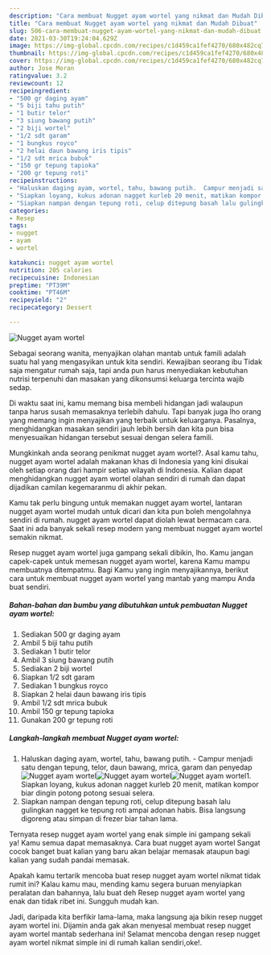 ```yaml
---
description: "Cara membuat Nugget ayam wortel yang nikmat dan Mudah Dibuat"
title: "Cara membuat Nugget ayam wortel yang nikmat dan Mudah Dibuat"
slug: 506-cara-membuat-nugget-ayam-wortel-yang-nikmat-dan-mudah-dibuat
date: 2021-03-30T19:24:04.629Z
image: https://img-global.cpcdn.com/recipes/c1d459ca1fef4270/680x482cq70/nugget-ayam-wortel-foto-resep-utama.jpg
thumbnail: https://img-global.cpcdn.com/recipes/c1d459ca1fef4270/680x482cq70/nugget-ayam-wortel-foto-resep-utama.jpg
cover: https://img-global.cpcdn.com/recipes/c1d459ca1fef4270/680x482cq70/nugget-ayam-wortel-foto-resep-utama.jpg
author: Jose Moran
ratingvalue: 3.2
reviewcount: 12
recipeingredient:
- "500 gr daging ayam"
- "5 biji tahu putih"
- "1 butir telor"
- "3 siung bawang putih"
- "2 biji wortel"
- "1/2 sdt garam"
- "1 bungkus royco"
- "2 helai daun bawang iris tipis"
- "1/2 sdt mrica bubuk"
- "150 gr tepung tapioka"
- "200 gr tepung roti"
recipeinstructions:
- "Haluskan daging ayam, wortel, tahu, bawang putih.  Campur menjadi satu dengan tepung, telor, daun bawang, mrica, garam dan penyedap"
- "Siapkan loyang, kukus adonan nagget kurleb 20 menit, matikan kompor biar dingin potong potong sesuai selera."
- "Siapkan nampan dengan tepung roti, celup ditepung basah lalu gulingkan nagget ke tepung roti ampai adonan habis. Bisa langsung digoreng atau simpan di frezer biar tahan lama."
categories:
- Resep
tags:
- nugget
- ayam
- wortel

katakunci: nugget ayam wortel 
nutrition: 205 calories
recipecuisine: Indonesian
preptime: "PT39M"
cooktime: "PT46M"
recipeyield: "2"
recipecategory: Dessert

---
```



![Nugget ayam wortel](https://img-global.cpcdn.com/recipes/c1d459ca1fef4270/680x482cq70/nugget-ayam-wortel-foto-resep-utama.jpg)

Sebagai seorang wanita, menyajikan olahan mantab untuk famili adalah suatu hal yang mengasyikan untuk kita sendiri. Kewajiban seorang ibu Tidak saja mengatur rumah saja, tapi anda pun harus menyediakan kebutuhan nutrisi terpenuhi dan masakan yang dikonsumsi keluarga tercinta wajib sedap.

Di waktu  saat ini, kamu memang bisa membeli hidangan jadi walaupun tanpa harus susah memasaknya terlebih dahulu. Tapi banyak juga lho orang yang memang ingin menyajikan yang terbaik untuk keluarganya. Pasalnya, menghidangkan masakan sendiri jauh lebih bersih dan kita pun bisa menyesuaikan hidangan tersebut sesuai dengan selera famili. 



Mungkinkah anda seorang penikmat nugget ayam wortel?. Asal kamu tahu, nugget ayam wortel adalah makanan khas di Indonesia yang kini disukai oleh setiap orang dari hampir setiap wilayah di Indonesia. Kalian dapat menghidangkan nugget ayam wortel olahan sendiri di rumah dan dapat dijadikan camilan kegemaranmu di akhir pekan.

Kamu tak perlu bingung untuk memakan nugget ayam wortel, lantaran nugget ayam wortel mudah untuk dicari dan kita pun boleh mengolahnya sendiri di rumah. nugget ayam wortel dapat diolah lewat bermacam cara. Saat ini ada banyak sekali resep modern yang membuat nugget ayam wortel semakin nikmat.

Resep nugget ayam wortel juga gampang sekali dibikin, lho. Kamu jangan capek-capek untuk memesan nugget ayam wortel, karena Kamu mampu membuatnya ditempatmu. Bagi Kamu yang ingin menyajikannya, berikut cara untuk membuat nugget ayam wortel yang mantab yang mampu Anda buat sendiri.

<!--inarticleads1-->

##### Bahan-bahan dan bumbu yang dibutuhkan untuk pembuatan Nugget ayam wortel:

1. Sediakan 500 gr daging ayam
1. Ambil 5 biji tahu putih
1. Sediakan 1 butir telor
1. Ambil 3 siung bawang putih
1. Sediakan 2 biji wortel
1. Siapkan 1/2 sdt garam
1. Sediakan 1 bungkus royco
1. Siapkan 2 helai daun bawang iris tipis
1. Ambil 1/2 sdt mrica bubuk
1. Ambil 150 gr tepung tapioka
1. Gunakan 200 gr tepung roti




<!--inarticleads2-->

##### Langkah-langkah membuat Nugget ayam wortel:

1. Haluskan daging ayam, wortel, tahu, bawang putih.  - Campur menjadi satu dengan tepung, telor, daun bawang, mrica, garam dan penyedap
<img src="https://img-global.cpcdn.com/steps/6692a00f2b7dac30/160x128cq70/nugget-ayam-wortel-langkah-memasak-1-foto.jpg" alt="Nugget ayam wortel"><img src="https://img-global.cpcdn.com/steps/3c8b34b5253f6dff/160x128cq70/nugget-ayam-wortel-langkah-memasak-1-foto.jpg" alt="Nugget ayam wortel"><img src="https://img-global.cpcdn.com/steps/6eac9a754b61d0ac/160x128cq70/nugget-ayam-wortel-langkah-memasak-1-foto.jpg" alt="Nugget ayam wortel">1. Siapkan loyang, kukus adonan nagget kurleb 20 menit, matikan kompor biar dingin potong potong sesuai selera.
1. Siapkan nampan dengan tepung roti, celup ditepung basah lalu gulingkan nagget ke tepung roti ampai adonan habis. Bisa langsung digoreng atau simpan di frezer biar tahan lama.




Ternyata resep nugget ayam wortel yang enak simple ini gampang sekali ya! Kamu semua dapat memasaknya. Cara buat nugget ayam wortel Sangat cocok banget buat kalian yang baru akan belajar memasak ataupun bagi kalian yang sudah pandai memasak.

Apakah kamu tertarik mencoba buat resep nugget ayam wortel nikmat tidak rumit ini? Kalau kamu mau, mending kamu segera buruan menyiapkan peralatan dan bahannya, lalu buat deh Resep nugget ayam wortel yang enak dan tidak ribet ini. Sungguh mudah kan. 

Jadi, daripada kita berfikir lama-lama, maka langsung aja bikin resep nugget ayam wortel ini. Dijamin anda gak akan menyesal membuat resep nugget ayam wortel mantab sederhana ini! Selamat mencoba dengan resep nugget ayam wortel nikmat simple ini di rumah kalian sendiri,oke!.

